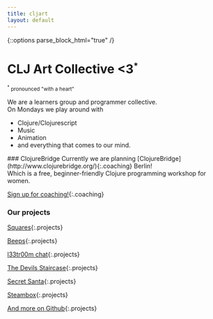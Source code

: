 ```yaml
---
title: cljart
layout: default
---
```

{::options parse_block_html="true" /}

# CLJ Art Collective <3<sup><small>*</small></sup>

<small><sup>*</sup> pronounced "with a heart"</small>  

We are a learners group and programmer collective.  
On Mondays we play around with  

* Clojure/Clojurescript  
* Music    
* Animation  
* and everything that comes to our mind.  

<div class="box">
### ClojureBridge
Currently we are planning [ClojureBridge](http://www.clojurebridge.org/){:.coaching} Berlin! <br>
Which is a free, beginner-friendly Clojure programming workshop for women.  

[Sign up for coaching!](https://docs.google.com/forms/d/1tZXTsTPkeHA4EAW2pMVk_CzW1FkSxmGRWrgdvkPI__4/viewform?c=0&w=1&fbzx=3635869930483963967){:.coaching}
</div>

### Our projects

[Squares](/squares.html){:.projects}

[Beeps](/beeps.html){:.projects}  

[l33tr00m chat](http://l33tr00m.herokuapp.com/){:.projects}  

[The Devils Staircase](https://github.com/cljart/TheDevilsStaircase){:.projects}  

[Secret Santa](https://github.com/cljart/secretsanta){:.projects} 

[Steambox](https://github.com/cljart/steambox){:.projects} 

[And more on Github](https://github.com/cljart){:.projects}  

